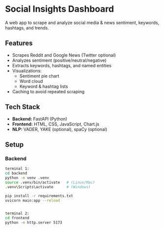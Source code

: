 # Social Insights Dashboard

A web app to scrape and analyze social media & news sentiment, keywords, hashtags, and trends.

## Features
- Scrapes Reddit and Google News (Twitter optional)
- Analyzes sentiment (positive/neutral/negative)
- Extracts keywords, hashtags, and named entities
- Visualizations:
  - Sentiment pie chart
  - Word cloud
  - Keyword & hashtag lists
- Caching to avoid repeated scraping

## Tech Stack
- **Backend:** FastAPI (Python)
- **Frontend:** HTML, CSS, JavaScript, Chart.js
- **NLP:** VADER, YAKE (optional), spaCy (optional)

## Setup

### Backend
```bash
terminal 1:
cd backend
python -m venv .venv
source .venv/bin/activate   # (Linux/Mac)
.venv\Scripts\activate      # (Windows)

pip install -r requirements.txt
uvicorn main:app --reload


terminal 2:
cd frontend
python -m http.server 5173   

